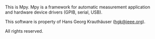 This is Mpy. Mpy is a framework for automatic measurement application and 
hardware device drivers (GPIB, serial, USB).

This software is property of Hans Georg Krauthäuser (hgk@ieee.org).

All rights reserved.

